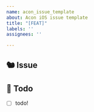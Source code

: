 ```yaml
---
name: acon_issue_template
about: Acon iOS issue template
title: "[FEAT]"
labels: ''
assignees: ''

---
```


## 🐿️ Issue
<!-- 이슈 설명 -->

## 🍉 Todo
<!-- 진행할 작업 -->
- [ ] todo!
